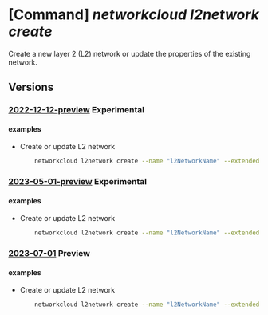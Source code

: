 # [Command] _networkcloud l2network create_

Create a new layer 2 (L2) network or update the properties of the existing network.

## Versions

### [2022-12-12-preview](/Resources/mgmt-plane/L3N1YnNjcmlwdGlvbnMve30vcmVzb3VyY2Vncm91cHMve30vcHJvdmlkZXJzL21pY3Jvc29mdC5uZXR3b3JrY2xvdWQvbDJuZXR3b3Jrcy97fQ==/2022-12-12-preview.xml) **Experimental**

<!-- mgmt-plane /subscriptions/{}/resourcegroups/{}/providers/microsoft.networkcloud/l2networks/{} 2022-12-12-preview -->

#### examples

- Create or update L2 network
    ```bash
        networkcloud l2network create --name "l2NetworkName" --extended-location name="/subscriptions/subscriptionId/resourceGroups/resourceGroupName/providers/Microsoft.ExtendedLocation/customLocations/clusterExtendedLocationName" type="CustomLocation" --location "location" --hybrid-aks-plugin-type "DPDK" --interface-name "eth0" --l2-isolation-domain-id "/subscriptions/subscriptionId/resourceGroups/resourceGroupName/providers/Microsoft.ManagedNetworkFabric/l2IsolationDomains/l2IsolationDomainName" --tags key1="myvalue1" key2="myvalue2" --resource-group "resourceGroupName"
    ```

### [2023-05-01-preview](/Resources/mgmt-plane/L3N1YnNjcmlwdGlvbnMve30vcmVzb3VyY2Vncm91cHMve30vcHJvdmlkZXJzL21pY3Jvc29mdC5uZXR3b3JrY2xvdWQvbDJuZXR3b3Jrcy97fQ==/2023-05-01-preview.xml) **Experimental**

<!-- mgmt-plane /subscriptions/{}/resourcegroups/{}/providers/microsoft.networkcloud/l2networks/{} 2023-05-01-preview -->

#### examples

- Create or update L2 network
    ```bash
        networkcloud l2network create --name "l2NetworkName" --extended-location name="/subscriptions/subscriptionId/resourceGroups/resourceGroupName/providers/Microsoft.ExtendedLocation/customLocations/clusterExtendedLocationName" type="CustomLocation" --location "location" --interface-name "eth0" --l2-isolation-domain-id "/subscriptions/subscriptionId/resourceGroups/resourceGroupName/providers/Microsoft.ManagedNetworkFabric/l2IsolationDomains/l2IsolationDomainName" --tags key1="myvalue1" key2="myvalue2" --resource-group "resourceGroupName"
    ```

### [2023-07-01](/Resources/mgmt-plane/L3N1YnNjcmlwdGlvbnMve30vcmVzb3VyY2Vncm91cHMve30vcHJvdmlkZXJzL21pY3Jvc29mdC5uZXR3b3JrY2xvdWQvbDJuZXR3b3Jrcy97fQ==/2023-07-01.xml) **Preview**

<!-- mgmt-plane /subscriptions/{}/resourcegroups/{}/providers/microsoft.networkcloud/l2networks/{} 2023-07-01 -->

#### examples

- Create or update L2 network
    ```bash
        networkcloud l2network create --name "l2NetworkName" --extended-location name="/subscriptions/subscriptionId/resourceGroups/resourceGroupName/providers/Microsoft.ExtendedLocation/customLocations/clusterExtendedLocationName" type="CustomLocation" --location "location" --interface-name "eth0" --l2-isolation-domain-id "/subscriptions/subscriptionId/resourceGroups/resourceGroupName/providers/Microsoft.ManagedNetworkFabric/l2IsolationDomains/l2IsolationDomainName" --tags key1="myvalue1" key2="myvalue2" --resource-group "resourceGroupName"
    ```
